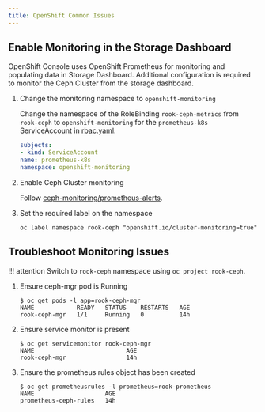 ```yaml
---
title: OpenShift Common Issues
---
```


## Enable Monitoring in the Storage Dashboard

OpenShift Console uses OpenShift Prometheus for monitoring and populating data in Storage Dashboard. Additional configuration is required to monitor the Ceph Cluster from the storage dashboard.

1. Change the monitoring namespace to `openshift-monitoring`

    Change the namespace of the RoleBinding `rook-ceph-metrics` from `rook-ceph` to `openshift-monitoring` for the `prometheus-k8s` ServiceAccount in [rbac.yaml](https://github.com/rook/rook/blob/master/deploy/examples/monitoring/rbac.yaml#L70).

    ```yaml
    subjects:
    - kind: ServiceAccount
    name: prometheus-k8s
    namespace: openshift-monitoring
    ```

2. Enable Ceph Cluster monitoring

    Follow [ceph-monitoring/prometheus-alerts](../Storage-Configuration/Monitoring/ceph-monitoring.md#prometheus-alerts).

3. Set the required label on the namespace

    ```console
    oc label namespace rook-ceph "openshift.io/cluster-monitoring=true"
    ```

## Troubleshoot Monitoring Issues

!!! attention
    Switch to `rook-ceph` namespace using `oc project rook-ceph`.

1. Ensure ceph-mgr pod is Running

    ```console
    $ oc get pods -l app=rook-ceph-mgr
    NAME            READY   STATUS    RESTARTS   AGE
    rook-ceph-mgr   1/1     Running   0          14h
    ```

2. Ensure service monitor is present

    ```console
    $ oc get servicemonitor rook-ceph-mgr
    NAME                          AGE
    rook-ceph-mgr                 14h
    ```

3. Ensure the prometheus rules object has been created

    ```console
    $ oc get prometheusrules -l prometheus=rook-prometheus
    NAME                    AGE
    prometheus-ceph-rules   14h
    ```
